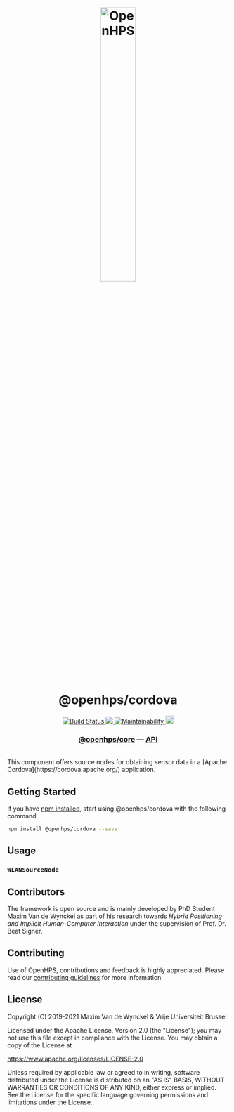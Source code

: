 <h1 align="center">
  <img alt="OpenHPS" src="https://openhps.org/images/logo_text-512.png" width="40%" /><br />
  @openhps/cordova
</h1>
<p align="center">
    <a href="https://github.com/OpenHPS/openhps-cordova/actions/workflows/main.yml" target="_blank">
        <img alt="Build Status" src="https://github.com/OpenHPS/openhps-cordova/actions/workflows/main.yml/badge.svg">
    </a>
    <a href="https://codecov.io/gh/OpenHPS/openhps-cordova">
        <img src="https://codecov.io/gh/OpenHPS/openhps-cordova/branch/master/graph/badge.svg"/>
    </a>
    <a href="https://codeclimate.com/github/OpenHPS/openhps-cordova/" target="_blank">
        <img alt="Maintainability" src="https://img.shields.io/codeclimate/maintainability/OpenHPS/openhps-cordova">
    </a>
    <a href="https://badge.fury.io/js/@openhps%cordova">
        <img src="https://badge.fury.io/js/@openhps%2Fcordova.svg" alt="npm version" height="18">
    </a>
</p>

<h3 align="center">
    <a href="https://github.com/OpenHPS/openhps-core">@openhps/core</a> &mdash; <a href="https://openhps.org/docs/cordova">API</a>
</h3>

<br />
This component offers source nodes for obtaining sensor data in a [Apache Cordova](https://cordova.apache.org/) application.

## Getting Started
If you have [npm installed](https://www.npmjs.com/get-npm), start using @openhps/cordova with the following command.
```bash
npm install @openhps/cordova --save
```
## Usage

### `WLANSourceNode`

## Contributors
The framework is open source and is mainly developed by PhD Student Maxim Van de Wynckel as part of his research towards *Hybrid Positioning and Implicit Human-Computer Interaction* under the supervision of Prof. Dr. Beat Signer.

## Contributing
Use of OpenHPS, contributions and feedback is highly appreciated. Please read our [contributing guidelines](CONTRIBUTING.md) for more information.

## License
Copyright (C) 2019-2021 Maxim Van de Wynckel & Vrije Universiteit Brussel

Licensed under the Apache License, Version 2.0 (the "License"); you may not use this file except in compliance with the License. You may obtain a copy of the License at

https://www.apache.org/licenses/LICENSE-2.0

Unless required by applicable law or agreed to in writing, software distributed under the License is distributed on an "AS IS" BASIS, WITHOUT WARRANTIES OR CONDITIONS OF ANY KIND, either express or implied. See the License for the specific language governing permissions and limitations under the License.